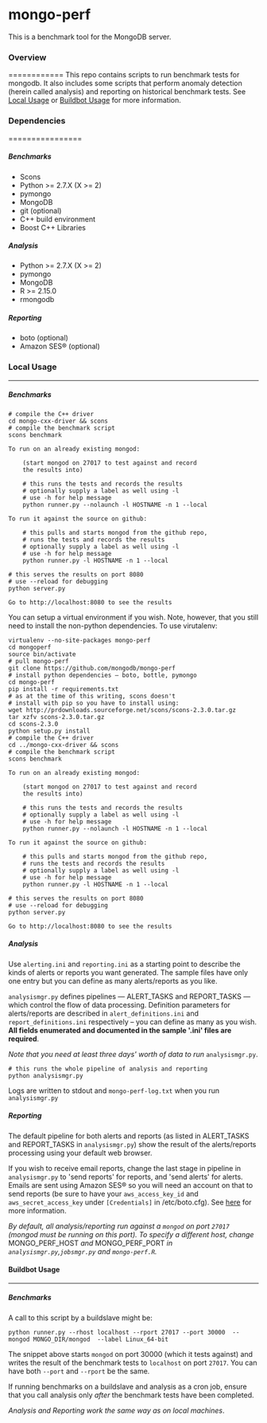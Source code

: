 # mongo-perf
This is a benchmark tool for the MongoDB server.

### Overview
============
This repo contains scripts to run benchmark tests for mongodb. It also includes some scripts that perform anomaly detection (herein called analysis) and reporting on historical benchmark tests. See [Local Usage](#local) or [Buildbot Usage](#buildbot) for more information.


### Dependencies
================
##### Benchmarks
* Scons
* Python >= 2.7.X (X >= 2)
* pymongo
* MongoDB
* git (optional)
* C++ build environment
* Boost C++ Libraries

##### Analysis
* Python >= 2.7.X (X >= 2)
* pymongo
* MongoDB
* R >= 2.15.0
* rmongodb

##### Reporting
* boto (optional)
* Amazon SES® (optional) 

### <a name="local"></a>Local Usage
---------------
##### Benchmarks
<pre><code># compile the C++ driver
cd mongo-cxx-driver && scons 
# compile the benchmark script
scons benchmark 

To run on an already existing mongod:

	(start mongod on 27017 to test against and record 
	the results into)

	# this runs the tests and records the results
	# optionally supply a label as well using -l
	# use -h for help message
	python runner.py --nolaunch -l HOSTNAME -n 1 --local

To run it against the source on github:
	
	# this pulls and starts mongod from the github repo,
	# runs the tests and records the results
	# optionally supply a label as well using -l
	# use -h for help message
	python runner.py -l HOSTNAME -n 1 --local

# this serves the results on port 8080
# use --reload for debugging
python server.py 

Go to http://localhost:8080 to see the results
</code></pre>
You can setup a virtual environment if you wish. Note, however, that you still need to install the non-python dependencies. To use virutalenv:
<pre><code>virtualenv --no-site-packages mongo-perf
cd mongoperf
source bin/activate
# pull mongo-perf
git clone https://github.com/mongodb/mongo-perf
# install python dependencies &ndash; boto, bottle, pymongo
cd mongo-perf
pip install -r requirements.txt
# as at the time of this writing, scons doesn't 
# install with pip so you have to install using:
wget http://prdownloads.sourceforge.net/scons/scons-2.3.0.tar.gz
tar xzfv scons-2.3.0.tar.gz 
cd scons-2.3.0
python setup.py install
# compile the C++ driver
cd ../mongo-cxx-driver && scons 
# compile the benchmark script
scons benchmark 

To run on an already existing mongod:

	(start mongod on 27017 to test against and record 
	the results into)

	# this runs the tests and records the results
	# optionally supply a label as well using -l
	# use -h for help message
	python runner.py --nolaunch -l HOSTNAME -n 1 --local

To run it against the source on github:
	
	# this pulls and starts mongod from the github repo,
	# runs the tests and records the results
	# optionally supply a label as well using -l
	# use -h for help message
	python runner.py -l HOSTNAME -n 1 --local

# this serves the results on port 8080
# use --reload for debugging
python server.py 

Go to http://localhost:8080 to see the results
</code></pre>

##### Analysis

Use `alerting.ini` and `reporting.ini` as a starting point to describe the kinds of alerts or reports you want generated. The sample files have only one entry but you can define as many alerts/reports as you like.

`analysismgr.py` defines pipelines &mdash; ALERT_TASKS and REPORT_TASKS &mdash; which control the flow of data processing. Definition parameters for alerts/reports are described in `alert_definitions.ini` and `report_definitions.ini` respectively &ndash; you can define as many as you wish. **All fields enumerated and documented in the sample '.ini' files are required**.

*Note that you need at least three days' worth of data to run* `analysismgr.py`.
<pre><code># this runs the whole pipeline of analysis and reporting
python analysismgr.py</code></pre>
Logs are written to stdout and `mongo-perf-log.txt` when you run `analysismgr.py`

##### Reporting
The default pipeline for both alerts and reports (as listed in ALERT_TASKS and REPORT_TASKS in `analysismgr.py`) show the result of the alerts/reports processing using your default web browser.

If you wish to receive email reports, change the last stage in pipeline in `analysismgr.py` to 'send reports' for reports, and 'send alerts' for alerts. Emails are sent using Amazon SES® so you will need an account on that to send reports (be sure to have your `aws_access_key_id` and `aws_secret_access_key` under `[Credentials]` in /etc/boto.cfg). See [here](https://code.google.com/p/boto/wiki/BotoConfig) for more information.

*By default, all analysis/reporting run against a `mongod` on port `27017` (mongod must be running on this port). To specify a different host, change* MONGO_PERF_HOST *and* MONGO_PERF_PORT *in `analysismgr.py`,`jobsmgr.py` and `mongo-perf.R`.*

#### <a name="buildbot"></a>Buildbot Usage
-------------------
##### Benchmarks
A call to this script by a buildslave might be:
<pre><code>python runner.py --rhost localhost --rport 27017 --port 30000  --mongod MONGO_DIR/mongod  --label Linux_64-bit
</code></pre>
The snippet above starts `mongod` on port 30000 (which it tests against) and writes the result of the benchmark tests to `localhost` on port `27017`. You can have both `--port` and `--rport` be the same.

If running benchmarks on a buildslave and analysis as a cron job, ensure that you call analysis only _after_ the benchmark tests have been completed.

*Analysis and Reporting work the same way as on local machines*.